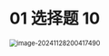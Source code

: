 # 01 选择题 10

<img src="C:\Users\Administrator\AppData\Roaming\Typora\typora-user-images\image-20241128200417490.png" alt="image-20241128200417490" style="zoom: 80%;" />